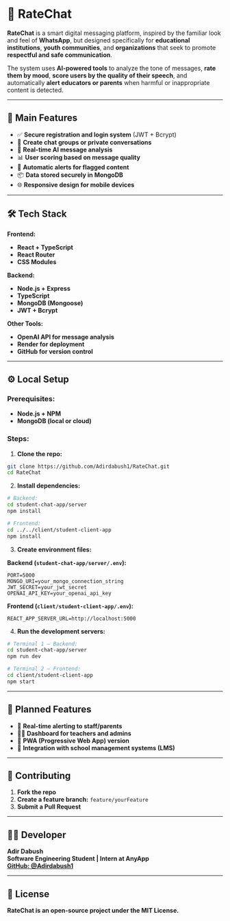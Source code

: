 # 📱 **RateChat**

**RateChat** is a smart digital messaging platform, inspired by the familiar look and feel of **WhatsApp**, but designed specifically for **educational institutions**, **youth communities**, and **organizations** that seek to promote **respectful and safe communication**.

The system uses **AI-powered tools** to analyze the tone of messages, **rate them by mood**, **score users by the quality of their speech**, and automatically **alert educators or parents** when harmful or inappropriate content is detected.

---

## 🚀 **Main Features**

- ✅ **Secure registration and login system** (JWT + Bcrypt)  
- 💬 **Create chat groups or private conversations**  
- 🧠 **Real-time AI message analysis**  
- 📊 **User scoring based on message quality**  
- 🚨 **Automatic alerts for flagged content**  
- 📦 **Data stored securely in MongoDB**  
- 🌐 **Responsive design for mobile devices**

---

## 🛠 **Tech Stack**

**Frontend:**  
- **React + TypeScript**  
- **React Router**  
- **CSS Modules**

**Backend:**  
- **Node.js + Express**  
- **TypeScript**  
- **MongoDB (Mongoose)**  
- **JWT + Bcrypt**

**Other Tools:**  
- **OpenAI API for message analysis**  
- **Render for deployment**  
- **GitHub for version control**

---

## ⚙️ **Local Setup**

### **Prerequisites:**
- **Node.js + NPM**  
- **MongoDB (local or cloud)**

### **Steps:**

1. **Clone the repo:**
```bash
git clone https://github.com/Adirdabush1/RateChat.git
cd RateChat
```

2. **Install dependencies:**
```bash
# Backend:
cd student-chat-app/server
npm install

# Frontend:
cd ../../client/student-client-app
npm install
```

3. **Create environment files:**

**Backend (`student-chat-app/server/.env`):**
```env
PORT=5000
MONGO_URI=your_mongo_connection_string
JWT_SECRET=your_jwt_secret
OPENAI_API_KEY=your_openai_api_key
```

**Frontend (`client/student-client-app/.env`):**
```env
REACT_APP_SERVER_URL=http://localhost:5000
```

4. **Run the development servers:**
```bash
# Terminal 1 – Backend:
cd student-chat-app/server
npm run dev

# Terminal 2 – Frontend:
cd client/student-client-app
npm start
```

---

## 🧪 **Planned Features**

- 🔔 **Real-time alerting to staff/parents**  
- 🧑‍🏫 **Dashboard for teachers and admins**  
- 📱 **PWA (Progressive Web App) version**  
- 🧩 **Integration with school management systems (LMS)**

---

## 🤝 **Contributing**

1. **Fork the repo**  
2. **Create a feature branch:** `feature/yourFeature`  
3. **Submit a Pull Request**

---

## 👨‍💻 **Developer**

**Adir Dabush**  
**Software Engineering Student | Intern at AnyApp**  
[**GitHub: @Adirdabush1**](https://github.com/Adirdabush1)

---

## 📄 **License**

**RateChat is an open-source project under the MIT License.**

